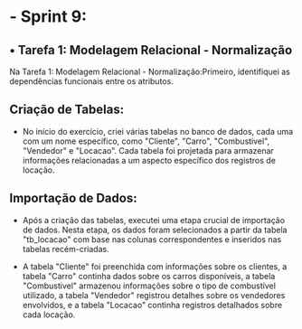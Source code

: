 <h1>- Sprint 9:</h1>

<h2>• Tarefa 1: Modelagem Relacional - Normalização</h2>
Na Tarefa 1: Modelagem Relacional - Normalização:Primeiro, identifiquei as dependências funcionais entre os atributos.

<h2>Criação de Tabelas:</h2>

- No início do exercício, criei várias tabelas no banco de dados, cada uma com um nome específico, como "Cliente", "Carro", "Combustivel", "Vendedor" e "Locacao". Cada tabela foi projetada para armazenar informações relacionadas a um aspecto específico dos registros de locação.

<h2>Importação de Dados:</h2>

- Após a criação das tabelas, executei uma etapa crucial de importação de dados. Nesta etapa, os dados foram selecionados a partir da tabela "tb_locacao" com base nas colunas correspondentes e inseridos nas tabelas recém-criadas.

- A tabela "Cliente" foi preenchida com informações sobre os clientes, a tabela "Carro" continha dados sobre os carros disponíveis, a tabela "Combustivel" armazenou informações sobre o tipo de combustível utilizado, a tabela "Vendedor" registrou detalhes sobre os vendedores envolvidos, e a tabela "Locacao" continha registros detalhados sobre cada locação.
